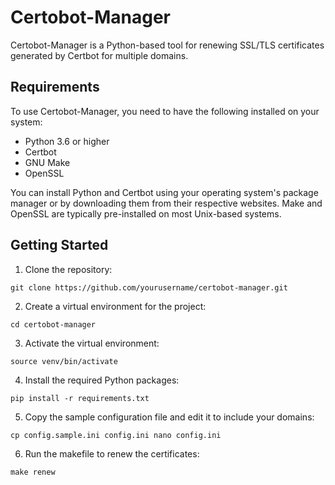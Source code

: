 # Certobot-Manager

Certobot-Manager is a Python-based tool for renewing SSL/TLS certificates generated by Certbot for multiple domains.

## Requirements

To use Certobot-Manager, you need to have the following installed on your system:

* Python 3.6 or higher
* Certbot
* GNU Make
* OpenSSL

You can install Python and Certbot using your operating system's package manager or by downloading them from their respective websites. Make and OpenSSL are typically pre-installed on most Unix-based systems.

## Getting Started

1. Clone the repository:

`git clone https://github.com/yourusername/certobot-manager.git`

2. Create a virtual environment for the project:

`cd certobot-manager`

3. Activate the virtual environment:

`source venv/bin/activate`

4. Install the required Python packages:

`pip install -r requirements.txt`

5. Copy the sample configuration file and edit it to include your domains:

`cp config.sample.ini config.ini
nano config.ini`

6. Run the makefile to renew the certificates:

`make renew`
